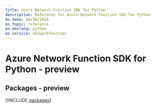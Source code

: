 ```yaml
---
title: Azure Network Function SDK for Python
description: Reference for Azure Network Function SDK for Python
ms.date: 04/30/2024
ms.topic: reference
ms.devlang: python
ms.service: networkfunction
---
```

# Azure Network Function SDK for Python - preview
## Packages - preview
[!INCLUDE [packages](network-function-index.md)]